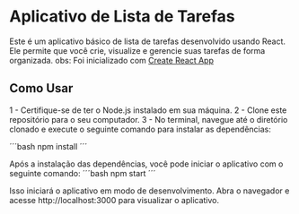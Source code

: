 # Aplicativo de Lista de Tarefas

Este é um aplicativo básico de lista de tarefas desenvolvido usando React. Ele permite que você crie, visualize e gerencie suas tarefas de forma organizada.
obs: Foi inicializado com [Create React App](https://github.com/facebook/create-react-app)

## Como Usar

1 - Certifique-se de ter o Node.js instalado em sua máquina.
2 - Clone este repositório para o seu computador.
3 - No terminal, navegue até o diretório clonado e execute o seguinte comando para instalar as dependências:

´´´bash
npm install
´´´

Após a instalação das dependências, você pode iniciar o aplicativo com o seguinte comando:
´´´bash
npm start
´´´

Isso iniciará o aplicativo em modo de desenvolvimento. Abra o navegador e acesse http://localhost:3000 para visualizar o aplicativo.
